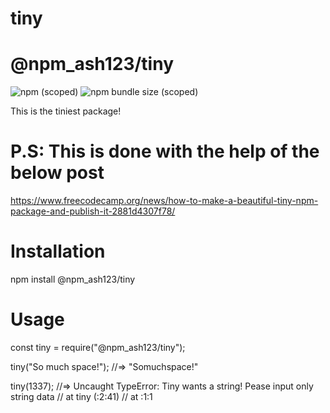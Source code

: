 # tiny

# @npm_ash123/tiny
![npm (scoped)](https://img.shields.io/npm/v/@npm_ash123/tiny)
![npm bundle size (scoped)](https://img.shields.io/bundlephobia/min/@npm_ash123/tiny)

This is the tiniest package!

# P.S: This is done with the help of the below post
https://www.freecodecamp.org/news/how-to-make-a-beautiful-tiny-npm-package-and-publish-it-2881d4307f78/


# Installation
npm install @npm_ash123/tiny

# Usage
const tiny = require("@npm_ash123/tiny");

tiny("So much space!");
//=> "Somuchspace!"

tiny(1337);
//=> Uncaught TypeError: Tiny wants a string! Pease input only string data
//    at tiny (<anonymous>:2:41)
//    at <anonymous>:1:1
